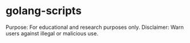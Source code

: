 # golang-scripts

Purpose: For educational and research purposes only.
Disclaimer: Warn users against illegal or malicious use.
